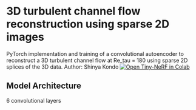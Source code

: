 # 3D turbulent channel flow reconstruction using sparse 2D images 
PyTorch implementation and training of a convolutional autoencoder to reconstruct a 3D turbulent channel flow at Re_tau = 180 using sparse 2D splices of the 3D data.
  Author: Shinya Kondo
  [![Open Tiny-NeRF in Colab](https://colab.research.google.com/assets/colab-badge.svg)](https://colab.research.google.com/drive/1UeRQgxpucWxNbfEDRgq5DBBb72gWqqjd?usp=sharing)<br>

## Model Architecture
6 convolutional layers
